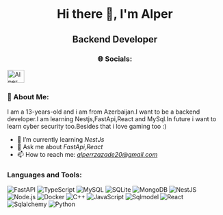 <h1 align="center">Hi there 👋, I'm Alper</h1>
<h2 align="center">Backend Developer</h2>

<h3 align="center">🌐 Socials:</h3>

  <a href="https://www.instagram.com/f__elliot/" target="blank">
    <img src="https://raw.githubusercontent.com/rahuldkjain/github-profile-readme-generator/master/src/images/icons/Social/instagram.svg" alt="Alper" height="30" width="40" />
  </a>
</p>

<h3 align="left">💫 About Me:</h3>
<p align="left">
  I am a 13-years-old and i am from Azerbaijan.I want to be a backend developer.I am learning Nestjs,FastApi,React and MySql.In future i want to learn cyber security too.Besides that i love gaming too :)
</p>

- 🌱 I’m currently learning *NestJs*
- 💬 Ask me about *FastApi,React*
- 📫 How to reach me: *alperrzazade20@gmail.com*
<h3 align="left">Languages and Tools:</h3>
<p align="left"> 
    <img src="https://img.shields.io/badge/FastAPI-009688.svg?style=for-the-badge&logo=fastapi&logoColor=white" alt="FastAPI"/>
    <img src="https://img.shields.io/badge/TypeScript-3178C6.svg?style=for-the-badge&logo=typescript&logoColor=white" alt="TypeScript"/>
    <img src="https://img.shields.io/badge/MySQL-4479A1.svg?style=for-the-badge&logo=mysql&logoColor=white" alt="MySQL"/>
    <img src="https://img.shields.io/badge/SQLite-003B57.svg?style=for-the-badge&logo=sqlite&logoColor=white" alt="SQLite"/>
    <img src="https://img.shields.io/badge/MongoDB-47A248.svg?style=for-the-badge&logo=mongodb&logoColor=white" alt="MongoDB"/>
    <img src="https://img.shields.io/badge/NestJS-E0234E.svg?style=for-the-badge&logo=nestjs&logoColor=white" alt="NestJS"/>
    <img src="https://img.shields.io/badge/Node.js-339933.svg?style=for-the-badge&logo=node.js&logoColor=white" alt="Node.js"/>
    <img src="https://img.shields.io/badge/Docker-2496ED.svg?style=for-the-badge&logo=docker&logoColor=white" alt="Docker"/>
    <img src="https://img.shields.io/badge/C++-00599C.svg?style=for-the-badge&logo=c%2B%2B&logoColor=white" alt="C++"/>
    <img src="https://img.shields.io/badge/JavaScript-F7DF1E.svg?style=for-the-badge&logo=javascript&logoColor=black" alt="JavaScript"/>
    <img src="https://img.shields.io/badge/SQLModel-3776AB.svg?style=for-the-badge&logo=python&logoColor=white" alt="Sqlmodel">
    <img src = "https://img.shields.io/badge/React-61DAFB.svg?style=for-the-badge&logo=react&logoColor=black" alt="React"></img>
    <img src="https://img.shields.io/badge/SQLAlchemy-3776AB.svg?style=for-the-badge&logo=python&logoColor=white" alt="Sqlalchemy">
    <img src="https://img.shields.io/badge/Python-3776AB.svg?style=for-the-badge&logo=python&logoColor=white" alt="Python">
</p>

